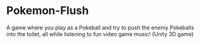 # Pokemon-Flush
A game where you play as a Pokeball and try to push the enemy Pokeballs into the toilet, all while listening to fun video game music! (Unity 3D game)
